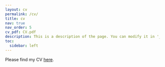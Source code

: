 ```yaml
---
layout: cv
permalink: /cv/
title: cv
nav: true
nav_order: 5
cv_pdf: CV.pdf
description: This is a description of the page. You can modify it in '_pages/cv.md'. You can also change or remove the top pdf download button.
toc:
  sidebar: left
---
```


Please find my CV <a href="https://s0phia-.github.io/assets/pdf/CV.pdf">here</a>.
